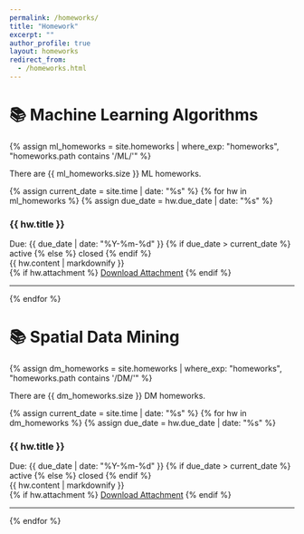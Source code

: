 ```yaml
---
permalink: /homeworks/
title: "Homework"
excerpt: ""
author_profile: true
layout: homeworks
redirect_from:
  - /homeworks.html
---
```



# 📚 Machine Learning Algorithms

{% assign ml_homeworks = site.homeworks | where_exp: "homeworks", "homeworks.path contains '/ML/'" %}
<p>There are {{ ml_homeworks.size }} ML homeworks.</p>
{% assign current_date = site.time | date: "%s" %}
{% for hw in ml_homeworks %}
{% assign due_date = hw.due_date | date: "%s" %}
<div class="homework-item">
  <h3>{{ hw.title }}</h3>
  <div class="meta">
    <span class="due-date">Due: {{ due_date | date: "%Y-%m-%d" }}</span>
    {% if due_date > current_date %}
      <span class="status status-active"> active </span>
    {% else %}
      <span class="status status-closed"> closed </span>
    {% endif %}
  </div>
  <div class="content">
    {{ hw.content | markdownify }}
  </div>
  {% if hw.attachment %}
  <a href="{{ hw.attachment }}" class="btn btn--primary">Download Attachment</a>
  {% endif %}
</div>
<hr>
{% endfor %}


# 📚 Spatial Data Mining

{% assign dm_homeworks = site.homeworks | where_exp: "homeworks", "homeworks.path contains '/DM/'" %}
<p>There are {{ dm_homeworks.size }} DM homeworks.</p>
{% assign current_date = site.time | date: "%s" %}
{% for hw in dm_homeworks %}
{% assign due_date = hw.due_date | date: "%s" %}
<div class="homework-item">
  <h3>{{ hw.title }}</h3>
  <div class="meta">
    <span class="due-date">Due: {{ due_date | date: "%Y-%m-%d" }}</span>
    {% if due_date > current_date %}
      <span class="status status-active"> active </span>
    {% else %}
      <span class="status status-closed"> closed </span>
    {% endif %}
  </div>
  <div class="content">
    {{ hw.content | markdownify }}
  </div>
  {% if hw.attachment %}
  <a href="{{ hw.attachment }}" class="btn btn--primary">Download Attachment</a>
  {% endif %}
</div>
<hr>
{% endfor %}
